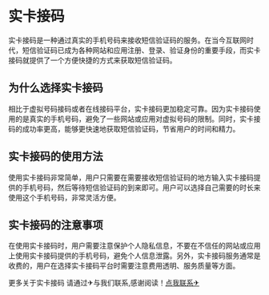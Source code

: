 # 实卡接码

实卡接码是一种通过真实的手机号码来接收短信验证码的服务。在当今互联网时代，短信验证码已成为各种网站和应用注册、登录、验证身份的重要手段，而实卡接码就提供了一个方便快捷的方式来获取短信验证码。

## 为什么选择实卡接码

相比于虚拟号码接码或者在线接码平台，实卡接码更加稳定可靠。因为实卡接码使用的是真实的手机号码，避免了一些网站或应用对虚拟号码的限制。同时，实卡接码的成功率更高，能够更快速地获取短信验证码，节省用户的时间和精力。

## 实卡接码的使用方法

使用实卡接码非常简单，用户只需要在需要接收短信验证码的地方输入实卡接码提供的手机号码，然后等待短信验证码的到来即可。用户可以选择自己需要的时长来使用这个手机号码，非常灵活方便。

## 实卡接码的注意事项

在使用实卡接码时，用户需要注意保护个人隐私信息，不要在不信任的网站或应用上使用实卡接码提供的手机号码，避免个人信息泄露。另外，实卡接码服务通常是收费的，用户在选择实卡接码平台时需要注意费用透明、服务质量等方面。

更多关于实卡接码 请通过✈与我们联系,感谢阅读！[点我联系✈](https://ad.k02.cc)